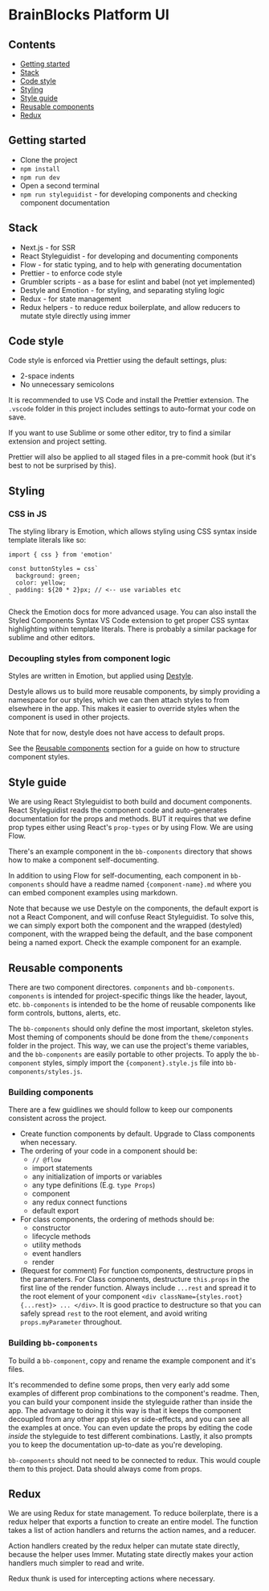 # BrainBlocks Platform UI

## Contents

- [Getting started](#getting-started)
- [Stack](#stack)
- [Code style](#code-style)
- [Styling](#styling)
- [Style guide](#style-guide)
- [Reusable components](#reusable-components)
- [Redux](#redux)

## Getting started

- Clone the project
- `npm install`
- `npm run dev`
- Open a second terminal
- `npm run styleguidist` - for developing components and checking component documentation

## Stack

- Next.js - for SSR
- React Styleguidist - for developing and documenting components
- Flow - for static typing, and to help with generating documentation
- Prettier - to enforce code style
- Grumbler scripts - as a base for eslint and babel (not yet implemented)
- Destyle and Emotion - for styling, and separating styling logic
- Redux - for state management
- Redux helpers - to reduce redux boilerplate, and allow reducers to mutate style directly using immer

## Code style

Code style is enforced via Prettier using the default settings, plus:

- 2-space indents
- No unnecessary semicolons

It is recommended to use VS Code and install the Prettier extension. The `.vscode` folder in this project includes settings to auto-format your code on save.

If you want to use Sublime or some other editor, try to find a similar extension and project setting.

Prettier will also be applied to all staged files in a pre-commit hook (but it's best to not be surprised by this).

## Styling

### CSS in JS

The styling library is Emotion, which allows styling using CSS syntax inside template literals like so:

    import { css } from 'emotion'

    const buttonStyles = css`
      background: green;
      color: yellow;
      padding: ${20 * 2}px; // <-- use variables etc
    `

Check the Emotion docs for more advanced usage. You can also install the Styled Components Syntax VS Code extension to get proper CSS syntax highlighting within template literals. There is probably a similar package for sublime and other editors.

### Decoupling styles from component logic

Styles are written in Emotion, but applied using [Destyle](https://github.com/syntropy-ai/destyle).

Destyle allows us to build more reusable components, by simply providing a namespace for our styles, which we can then attach styles to from elsewhere in the app. This makes it easier to override styles when the component is used in other projects.

Note that for now, destyle does not have access to default props.

See the [Reusable components](#reusable-components) section for a guide on how to structure component styles.

## Style guide

We are using React Styleguidist to both build and document components. React Styleguidist reads the component code and auto-generates documentation for the props and methods. BUT it requires that we define prop types either using React's `prop-types` or by using Flow. We are using Flow.

There's an example component in the `bb-components` directory that shows how to make a component self-documenting.

In addition to using Flow for self-documenting, each component in `bb-components` should have a readme named `{component-name}.md` where you can embed component examples using markdown.

Note that because we use Destyle on the components, the default export is not a React Component, and will confuse React Styleguidist. To solve this, we can simply export both the component and the wrapped (destyled) component, with the wrapped being the default, and the base component being a named export. Check the example component for an example.

## Reusable components

There are two component directores. `components` and `bb-components`. `components` is intended for project-specific things like the header, layout, etc. `bb-components` is intended to be the home of reusable components like form controls, buttons, alerts, etc.

The `bb-components` should only define the most important, skeleton styles. Most theming of components should be done from the `theme/components` folder in the project. This way, we can use the project's theme variables, and the `bb-components` are easily portable to other projects. To apply the `bb-component` styles, simply import the `{component}.style.js` file into `bb-components/styles.js`.

### Building components

There are a few guidlines we should follow to keep our components consistent across the project.

- Create function components by default. Upgrade to Class components when necessary.
- The ordering of your code in a component should be:
  - `// @flow`
  - import statements
  - any initialization of imports or variables
  - any type definitions (E.g. `type Props`)
  - component
  - any redux connect functions
  - default export
- For class components, the ordering of methods should be:
  - constructor
  - lifecycle methods
  - utility methods
  - event handlers
  - render
- (Request for comment) For function components, destructure props in the parameters. For Class components, destructure `this.props` in the first line of the render function. Always include `...rest` and spread it to the root element of your component `<div className={styles.root} {...rest}> ... </div>`. It is good practice to destructure so that you can safely spread `rest` to the root element, and avoid writing `props.myParameter` throughout.

### Building `bb-components`

To build a `bb-component`, copy and rename the example component and it's files.

It's recommended to define some props, then very early add some examples of different prop combinations to the component's readme. Then, you can build your component inside the styleguide rather than inside the app. The advantage to doing it this way is that it keeps the component decoupled from any other app styles or side-effects, and you can see all the examples at once. You can even update the props by editing the code _inside_ the styleguide to test different combinations. Lastly, it also prompts you to keep the documentation up-to-date as you're developing.

`bb-components` should not need to be connected to redux. This would couple them to this project. Data should always come from props.

## Redux

We are using Redux for state management. To reduce boilerplate, there is a redux helper that exports a function to create an entire model. The function takes a list of action handlers and returns the action names, and a reducer.

Action handlers created by the redux helper can mutate state directly, because the helper uses Immer. Mutating state directly makes your action handlers much simpler to read and write.

Redux thunk is used for intercepting actions where necessary.

